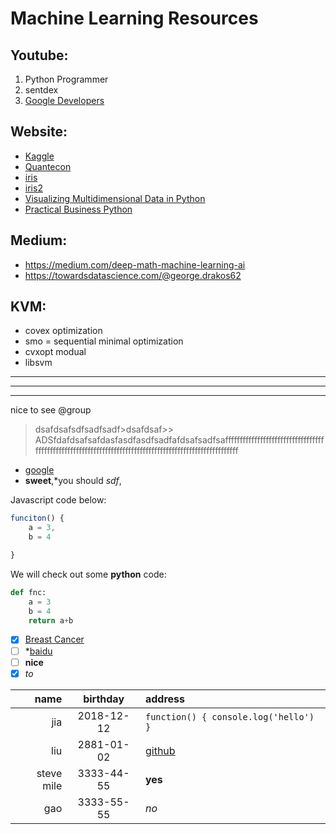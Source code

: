 # Machine Learning Resources

## Youtube:
1. Python Programmer
2. sentdex
3. [Google Developers](https://www.youtube.com/playlist?list=PLwv-rHS37fS9s3udyMoPPpaROL4u_tF5k)

## Website:
* [Kaggle](http://www.kaggle.com)
* [Quantecon](http://lectures.quantecon.org/py)
* [iris](http://cda.pinggu.org/view/3074.html)
* [iris2](https://blog.csdn.net/tz_zs/article/details/73477870)
* [Visualizing Multidimensional Data in Python](http://www.apnorton.com/blog/2016/12/19/Visualizing-Multidimensional-Data-in-Python/)
* [Practical Business Python](www.pbpython.com)

## Medium:
* https://medium.com/deep-math-machine-learning-ai
* https://towardsdatascience.com/@george.drakos62

## KVM:
* covex optimization
* smo = sequential minimal optimization
* cvxopt modual
* libsvm

-----
*****
-----



nice to see @group
>dsafdsafsdfsadfsadf>dsafdsaf>>
>ADSfdafdsafsafdasfasdfasdfsadfafdsafsadfsaffffffffffffffffffffffffffffffffffffffffffffffffffffffffffffffffffffffffffffffffffffffffffffffffffffffff
* [google](http://google.com)
* **sweet**,\*you should *sdf*, 

Javascript code below:
```javascript
funciton() {
    a = 3,
    b = 4

}
```
We will check out some **python** code:
```python
def fnc:
    a = 3
    b = 4
    return a+b
```

- [x] [Breast Cancer](../MLProject/breast-cancer-wisconsin.names)
- [ ] *[baidu](www.baidu.com)
- [ ] **nice**
- [x] *to*

name | birthday | address
----:|:--------:|:-------
jia|2018-12-12|```function() { console.log('hello') }```
liu|2881-01-02|[github](www.github.com)
steve mile|3333-44-55|**yes**
gao |3333-55-55|*no*


